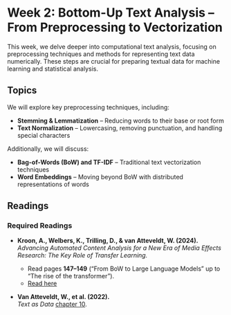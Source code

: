 # Week 2: Bottom-Up Text Analysis – From Preprocessing to Vectorization  

This week, we delve deeper into computational text analysis, focusing on preprocessing techniques and methods for representing text data numerically. These steps are crucial for preparing textual data for machine learning and statistical analysis.  

## Topics
We will explore key preprocessing techniques, including:  

- **Stemming & Lemmatization** – Reducing words to their base or root form  
- **Text Normalization** – Lowercasing, removing punctuation, and handling special characters  

Additionally, we will discuss:  

- **Bag-of-Words (BoW) and TF-IDF** – Traditional text vectorization techniques  
- **Word Embeddings** – Moving beyond BoW with distributed representations of words  

## Readings  

### Required Readings  

- **Kroon, A., Welbers, K., Trilling, D., & van Atteveldt, W. (2024).**  
  *Advancing Automated Content Analysis for a New Era of Media Effects Research: The Key Role of Transfer Learning.*  
  - Read pages **147–149** (“From BoW to Large Language Models” up to “The rise of the transformer”).  
  - [Read here](https://www.tandfonline.com/doi/epdf/10.1080/19312458.2023.2261372?needAccess=true)  

- **Van Atteveldt, W., et al. (2022).**  
  *Text as Data* [chapter 10](https://cssbook.net/).  

